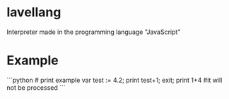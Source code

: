 # lavellang
Interpreter made in the programming language "JavaScript"
<h1>Example</h1>
```python
# print example
var test := 4.2;
print test+1;
exit;
print 1+4 #it will not be processed
```
